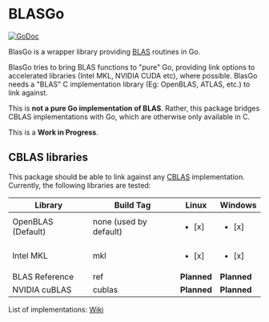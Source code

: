 # BLASGo

[![GoDoc](https://godoc.org/github.com/ilango100/blasgo?status.svg)](https://godoc.org/github.com/ilango100/blasgo)

BlasGo is a wrapper library providing [BLAS](http://www.netlib.org/blas/#_blas_routines) routines in Go. 

BlasGo tries to bring BLAS functions to "pure" Go, providing link options to accelerated libraries (Intel MKL, NVIDIA CUDA etc), where possible. BlasGo needs a "BLAS" C implementation library (Eg: OpenBLAS, ATLAS, etc.) to link against.

This is **not a pure Go implementation of BLAS**. Rather, this package bridges CBLAS implementations with Go, which are otherwise only available in C.

This is a **Work in Progress**.

## CBLAS libraries

This package should be able to link against any [CBLAS](http://www.netlib.org/blas/#_cblas) implementation. Currently, the following libraries are tested:

|Library|Build Tag|Linux|Windows|
|-|-|-|-|
|OpenBLAS (Default)| none (used by default) | <ul><li>[x]</li></ul> | <ul><li>[x]</li></ul> |
|Intel MKL| mkl | <ul><li>[x]</li></ul> | <ul><li>[x]</li></ul> |
|BLAS Reference| ref | **Planned** | **Planned** |
|NVIDIA cuBLAS | cublas | **Planned** | **Planned** |

List of implementations: [Wiki](https://en.wikipedia.org/wiki/Basic_Linear_Algebra_Subprograms#Implementations)

